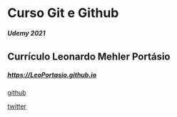 # Curso Git e Github
###### **_Udemy 2021_**


## Currículo Leonardo Mehler Portásio

##### https://LeoPortasio.github.io

[github](https://github.com/LeoPortasio)

[twitter](https://twitter.com/leoportasio)

